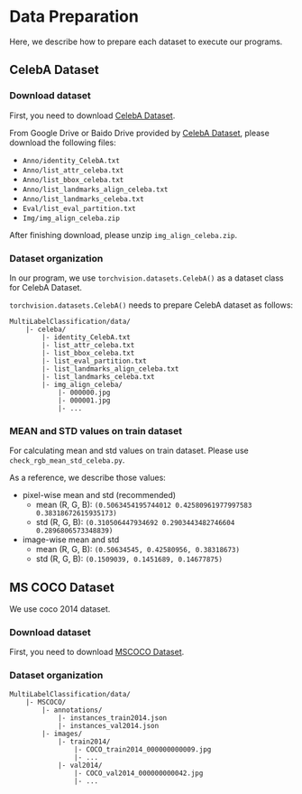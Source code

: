 # Data Preparation

Here, we describe how to prepare each dataset to execute our programs.


## CelebA Dataset

### Download dataset

First, you need to download [CelebA Dataset](https://mmlab.ie.cuhk.edu.hk/projects/CelebA.html).

From Google Drive or Baido Drive provided by [CelebA Dataset](https://mmlab.ie.cuhk.edu.hk/projects/CelebA.html), please download the following files:

* `Anno/identity_CelebA.txt`
* `Anno/list_attr_celeba.txt`
* `Anno/list_bbox_celeba.txt`
* `Anno/list_landmarks_align_celeba.txt`
* `Anno/list_landmarks_celeba.txt`
* `Eval/list_eval_partition.txt`
* `Img/img_align_celeba.zip`

After finishing download, please unzip `img_align_celeba.zip`.

### Dataset organization

In our program, we use `torchvision.datasets.CelebA()` as a dataset class for CelebA Dataset.

`torchvision.datasets.CelebA()` needs to prepare CelebA dataset as follows:

```
MultiLabelClassification/data/
    |- celeba/
        |- identity_CelebA.txt
        |- list_attr_celeba.txt
        |- list_bbox_celeba.txt
        |- list_eval_partition.txt
        |- list_landmarks_align_celeba.txt
        |- list_landmarks_celeba.txt
        |- img_align_celeba/
            |- 000000.jpg
            |- 000001.jpg
            |- ...
```

### MEAN and STD values on train dataset

For calculating mean and std values on train dataset.
Please use `check_rgb_mean_std_celeba.py`.

As a reference, we describe those values:

* pixel-wise mean and std (recommended)
    * mean (R, G, B): `(0.5063454195744012 0.42580961977997583 0.38318672615935173)`
    * std (R, G, B): `(0.310506447934692 0.2903443482746604 0.2896806573348839)`
* image-wise mean and std
    * mean (R, G, B): `(0.50634545, 0.42580956, 0.38318673)`
    * std (R, G, B): `(0.1509039, 0.1451689, 0.14677875)`


## MS COCO Dataset

We use coco 2014 dataset.

### Download dataset

First, you need to download [MSCOCO Dataset](https://cocodataset.org/#download).

### Dataset organization

```
MultiLabelClassification/data/
    |- MSCOCO/
        |- annotations/
            |- instances_train2014.json
            |- instances_val2014.json
        |- images/
            |- train2014/
                |- COCO_train2014_000000000009.jpg
                |- ...
            |- val2014/
                |- COCO_val2014_000000000042.jpg
                |- ...
```



